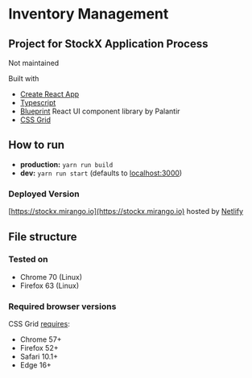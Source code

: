 # Inventory Management

## Project for StockX Application Process
Not maintained

Built with

- [Create React App](https://github.com/facebook/create-react-app)
- [Typescript](https://github.com/Microsoft/TypeScript-React-Starter)
- [Blueprint](https://blueprintjs.com/) React UI component library by Palantir
- [CSS Grid](https://developer.mozilla.org/en-US/docs/Web/CSS/CSS_Grid_Layout)

## How to run
- **production:** `yarn run build` 
- **dev:** `yarn run start` (defaults to [localhost:3000](localhost:3000))

### Deployed Version
[https://stockx.mirango.io](https://stockx.mirango.io) hosted by [Netlify](https://www.netlify.com)

## File structure

### Tested on
- Chrome 70 (Linux)
- Firefox 63 (Linux)

### Required browser versions
CSS Grid [requires](https://caniuse.com/#feat=css-grid):
- Chrome 57+
- Firefox 52+
- Safari 10.1+
- Edge 16+
